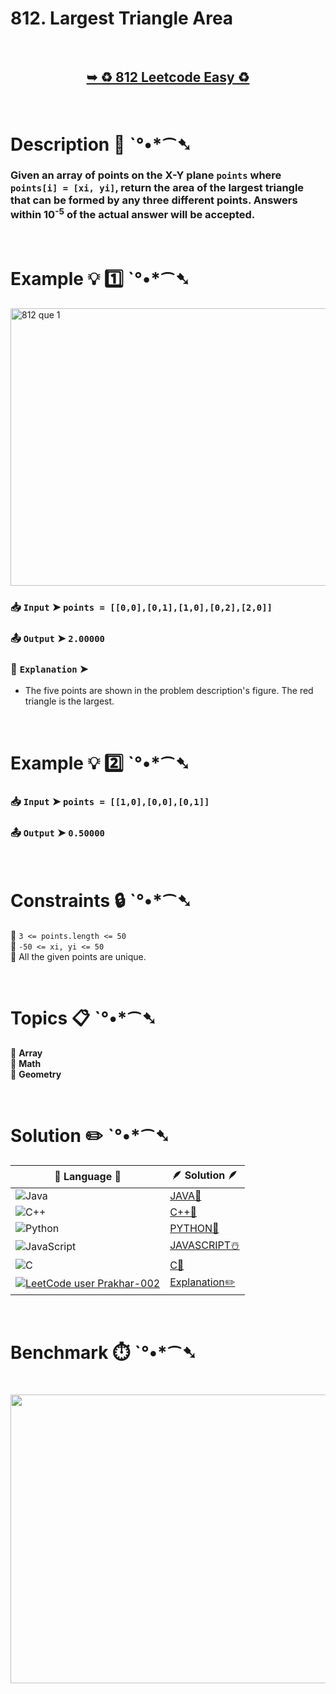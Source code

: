 # 812. Largest Triangle Area

</br>

<h2 align="center"> 

<a href="https://leetcode.com/problems/largest-triangle-area/description/?envType=daily-question&envId=2025-09-27"><strong>➥ ♻️ 812 Leetcode Easy ♻️ </strong></a>
</h2>

</br>

# Description 📜 ˋ°•*⁀➷

### Given an array of points on the X-Y plane `points` where `points[i] = [xi, yi]`, return the area of the largest triangle that can be formed by any three different points. Answers within 10<sup>-5</sup> of the actual answer will be accepted.

</br>

# Example 💡 1️⃣ ˋ°•*⁀➷

<img width="541" height="444" alt="812 que 1" src="https://github.com/user-attachments/assets/82bdd020-d691-4a46-b43b-e84025004f83" />

  ### 📥 `Input`  ➤ `points = [[0,0],[0,1],[1,0],[0,2],[2,0]]`

  ### 📤 `Output`  ➤ `2.00000`

  ### 🔦 `Explanation`  ➤

  - The five points are shown in the problem description's figure. The red triangle is the largest.

</br>

# Example 💡 2️⃣ ˋ°•*⁀➷

  ### 📥 `Input`  ➤ `points = [[1,0],[0,0],[0,1]]`

  ### 📤 `Output`  ➤ `0.50000`

</br>

# Constraints 🔒 ˋ°•*⁀➷

🔹 `3 <= points.length <= 50` </br>
🔹 `-50 <= xi, yi <= 50` </br>
🔹 All the given points are unique. </br>

</br>

# Topics 📋 ˋ°•*⁀➷

🔸 **Array** </br>
🔸 **Math** </br>
🔸 **Geometry** </br>

</br>

# Solution ✏️ ˋ°•*⁀➷

| 📒 Language 📒  | 🪶 Solution 🪶 |
| ------------- | ------------- |
|  ![Java](https://img.shields.io/badge/java-%23ED8B00.svg?style=for-the-badge&logo=openjdk&logoColor=white)  | [JAVA🍁]() |
|  ![C++](https://img.shields.io/badge/c++-%2300599C.svg?style=for-the-badge&logo=c%2B%2B&logoColor=white)  | [C++🎲]()  |
|  ![Python](https://img.shields.io/badge/python-3670A0?style=for-the-badge&logo=python&logoColor=ffdd54)    | [PYTHON🍰]() |
| ![JavaScript](https://img.shields.io/badge/javascript-%23323330.svg?style=for-the-badge&logo=javascript&logoColor=%23F7DF1E)   | [JAVASCRIPT☃️]() |
|   ![C](https://img.shields.io/badge/c-%2300599C.svg?style=for-the-badge&logo=c&logoColor=white)   | [C💖]()  |
| [![LeetCode user Prakhar-002](https://img.shields.io/badge/dynamic/json?style=for-the-badge&labelColor=black&color=%23ffa116&label=Solved&query=solvedOverTotal&url=https%3A%2F%2Fleetcode-badge.vercel.app%2Fapi%2Fusers%2FPrakhar-002&logo=leetcode&logoColor=yellow)](https://leetcode.com/Prakhar-002/)  | [Explanation✏️]() |

</br>

# Benchmark ⏱️ ˋ°•*⁀➷

<h1  align="center" >

<img src ="" width = "700px" height="462px" />

</h1>
